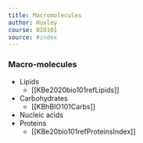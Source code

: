 ```yaml
---
title: Macromolecules
author: Huxley 
course: BIO101
source: #index
---
```


### Macro-molecules 

- Lipids
	- [[KBe2020bio101refLipids]]
- Carbohydrates
	- [[KBhBIO101Carbs]]
- Nucleic acids
- Proteins
	- [[KBe20bio101refProteinsIndex]]































